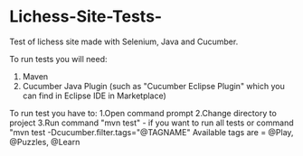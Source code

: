 # Lichess-Site-Tests-
Test of lichess site made with Selenium, Java and Cucumber.

To run tests you will need:
1. Maven
2. Cucumber Java Plugin (such as "Cucumber Eclipse Plugin" which you can find in Eclipse IDE in Marketplace)

To run test you have to:
1.Open command prompt
2.Change directory to project
3.Run command "mvn test" - if you want to run all tests 
  or command "mvn test -Dcucumber.filter.tags="@TAGNAME"        Available tags are = @Play, @Puzzles, @Learn
 
